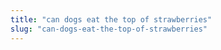 ```yaml
---
title: "can dogs eat the top of strawberries"
slug: "can-dogs-eat-the-top-of-strawberries"
---
```


